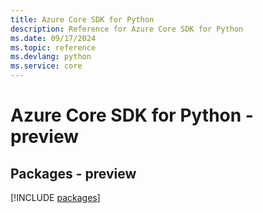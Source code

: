 ```yaml
---
title: Azure Core SDK for Python
description: Reference for Azure Core SDK for Python
ms.date: 09/17/2024
ms.topic: reference
ms.devlang: python
ms.service: core
---
```

# Azure Core SDK for Python - preview
## Packages - preview
[!INCLUDE [packages](core-index.md)]